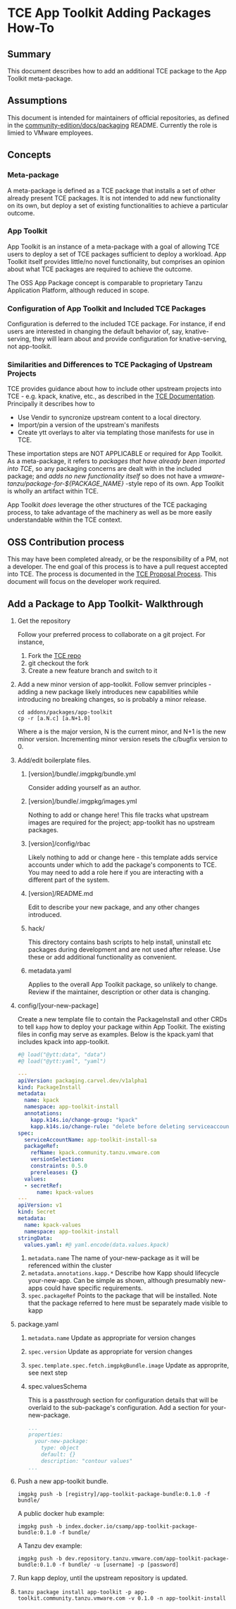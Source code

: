 # TCE App Toolkit Adding Packages How-To

## Summary

This document describes how to add an additional TCE package to the App Toolkit meta-package.

## Assumptions

This document is intended for maintainers of official repositories, as defined in the [community-edition/docs/packaging](https://github.com/vmware-tanzu/community-edition/tree/main/docs/packaging) README. Currently the role is limied to VMware employees.

## Concepts

### Meta-package

A meta-package is defined as a TCE package that installs a set of other already present TCE packages. It is not intended to add new functionality on its own, but deploy a set of existing functionalities to achieve a particular outcome.

### App Toolkit

App Toolkit is an instance of a meta-package with a goal of allowing TCE users to deploy a set of TCE packages sufficient to deploy a workload. App Toolkit itself provides little/no novel functionality, but comprises an opinion about what TCE packages are required to achieve the outcome.

The OSS App Package concept is comparable to proprietary Tanzu Application Platform, although reduced in scope.

### Configuration of App Toolkit and Included TCE Packages

Configuration is deferred to the included TCE package. For instance, if end users are interested in changing the default behavior of, say, knative-serving, they will learn about and provide configuration for knative-serving, not app-toolkit.

### Similarities and Differences to TCE Packaging of Upstream Projects

TCE provides guidance about how to include other upstream projects into TCE - e.g. kpack, knative, etc., as described in the [TCE Documentation](https://tanzucommunityedition.io/docs/package-creation-step-by-step/). Principally it describes how to

- Use Vendir to syncronize upstream content to a local directory.
- Import/pin a version of the upstream's manifests
- Create ytt overlays to alter via templating those manifests for use in TCE.

These importation steps are NOT APPLICABLE or required for App Toolkit. As a meta-package, it refers to _packages that have already been imported into TCE_, so any packaging concerns are dealt with in the included package; and _adds no new functionality itself_ so does not have a _vmware-tanzu/package-for-${PACKAGE_NAME}_ -style repo of its own. App Toolkit is wholly an artifact within TCE.

App Toolkit _does_ leverage the other structures of the TCE packaging process, to take advantage of the machinery as well as be more easily understandable within the TCE context.

## OSS Contribution process

This may have been completed already, or be the responsibility of a PM, not a developer. The end goal of this process is to have a pull request accepted into TCE. The process is documented in the [TCE Proposal Process](https://github.com/vmware-tanzu/community-edition/tree/main/docs/designs). This document will focus on the developer work required.

## Add a Package to App Toolkit- Walkthrough

1. Get the repository

    Follow your preferred process to collaborate on a git project. For instance,

    1. Fork the [TCE repo](https://github.com/vmware-tanzu/community-edition)
    1. git checkout the fork
    1. Create a new feature branch and switch to it

1. Add a new minor version of app-toolkit.
    Follow semver principles - adding a new package likely introduces new capabilities while introducing no breaking changes, so is probably a minor release.

    ```shell
    cd addons/packages/app-toolkit
    cp -r [a.N.c] [a.N+1.0]
    ```

    Where a is the major version, N is the current minor, and N+1 is the new minor version. Incrementing minor version resets the c/bugfix version to 0.

1. Add/edit boilerplate files.
    1. [version]/bundle/.imgpkg/bundle.yml

        Consider adding yourself as an author.
    1. [version]/bundle/.imgpkg/images.yml

        Nothing to add or change here! This file tracks what upstream images are required for the project; app-toolkit has no upstream packages.
    1. [version]/config/rbac

        Likely nothing to add or change here - this template adds service accounts under which to add the package's components to TCE. You may need to add a role here if you are interacting with a different part of the system.
    1. [version]/README.md

        Edit to describe your new package, and any other changes introduced.

    1. hack/

        This directory contains bash scripts to help install, uninstall etc packages during development and are not used after release. Use these or add additional functionality as convenient.
    1. metadata.yaml

        Applies to the overall App Toolkit package, so unlikely to change. Review if the maintainer, description or other data is changing.

1. config/[your-new-package]

    Create a new template file to contain the PackageInstall and other CRDs to tell `kapp` how to deploy your package within App Toolkit. The existing files in config may serve as examples. Below is the kpack.yaml that includes kpack into app-toolkit.

    ```yaml
    #@ load("@ytt:data", "data")
    #@ load("@ytt:yaml", "yaml")

    ---
    apiVersion: packaging.carvel.dev/v1alpha1
    kind: PackageInstall
    metadata:
      name: kpack
      namespace: app-toolkit-install
      annotations:
        kapp.k14s.io/change-group: "kpack"
        kapp.k14s.io/change-rule: "delete before deleting serviceaccount"
    spec:
      serviceAccountName: app-toolkit-install-sa
      packageRef:
        refName: kpack.community.tanzu.vmware.com
        versionSelection:
        constraints: 0.5.0
        prereleases: {}
      values:
      - secretRef:
          name: kpack-values
    ---
    apiVersion: v1
    kind: Secret
    metadata:
      name: kpack-values
      namespace: app-toolkit-install
    stringData:
      values.yaml: #@ yaml.encode(data.values.kpack)
    ```

    1. `metadata.name` The name of your-new-package as it will be referenced within the cluster
    1. `metadata.annotations.kapp.*` Describe how Kapp should lifecycle your-new-app. Can be simple as shown, although presumably new-apps could have specific requirements.
    1. `spec.packageRef` Points to the package that will be installed. Note that the package referred to here must be separately made visible to kapp

1. package.yaml

    1. `metadata.name` Update as appropriate for version changes
    1. `spec.version` Update as appropriate for version changes
    1. `spec.template.spec.fetch.imgpkgBundle.image` Update as approprite, see next step
    1. spec.valuesSchema

        This is a passthrough section for configuration details that will be overlaid to the sub-package's configuration. Add a section for your-new-package.

        ```yaml
        ...
        properties:
          your-new-package:
            type: object
            default: {}
            description: "contour values"
        ...
        ```

1. Push a new app-toolkit bundle.

    ```shell
    imgpkg push -b [registry]/app-toolkit-package-bundle:0.1.0 -f bundle/
    ```

    A public docker hub example:

    ```shell
    imgpkg push -b index.docker.io/csamp/app-toolkit-package-bundle:0.1.0 -f bundle/
    ```

    A Tanzu dev example:

    ```shell
    imgpkg push -b dev.repository.tanzu.vmware.com/app-toolkit-package-bundle:0.1.0 -f bundle/ -u [username] -p [password]
    ```

1. Run kapp deploy, until the upstream repository is updated.

1. `tanzu package install app-toolkit -p app-toolkit.community.tanzu.vmware.com -v 0.1.0 -n app-toolkit-install`
